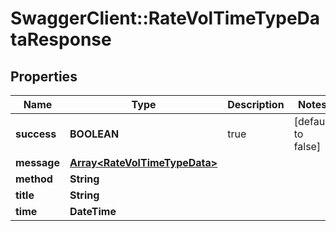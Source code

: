 # SwaggerClient::RateVolTimeTypeDataResponse

## Properties
Name | Type | Description | Notes
------------ | ------------- | ------------- | -------------
**success** | **BOOLEAN** | true | [default to false]
**message** | [**Array&lt;RateVolTimeTypeData&gt;**](RateVolTimeTypeData.md) |  | 
**method** | **String** |  | 
**title** | **String** |  | 
**time** | **DateTime** |  | 


